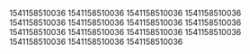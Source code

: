 1541158510036
1541158510036
1541158510036
1541158510036
1541158510036
1541158510036
1541158510036
1541158510036
1541158510036
1541158510036
1541158510036
1541158510036
1541158510036
1541158510036
1541158510036